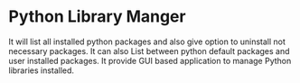 # Python Library Manger
 It will list all installed python packages and also give option to uninstall not necessary packages.
 It can also List between python default packages and user installed packages. It provide GUI based application to manage Python libraries installed.
 